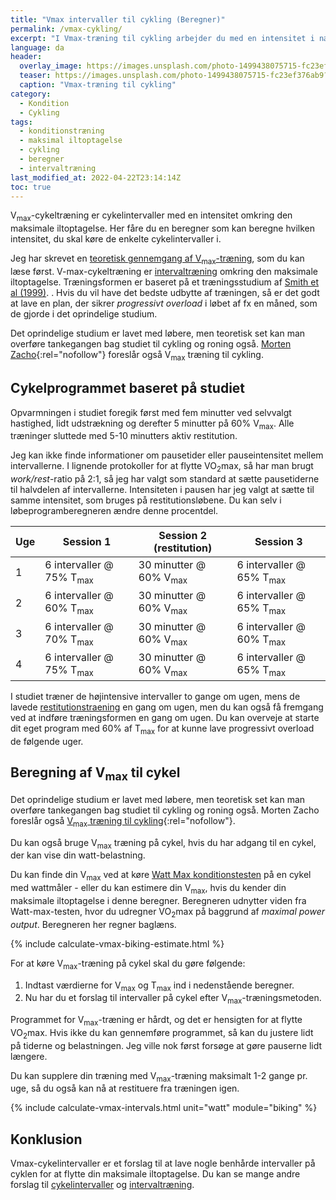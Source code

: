 ```yaml
---
title: "Vmax intervaller til cykling (Beregner)"
permalink: /vmax-cykling/
excerpt: "I Vmax-træning til cykling arbejder du med en intensitet i nærheden af din maksimale iltoptagelse. I denne beregner kan du udregne, hvor mange watt du skal træde med for at få en passende intensitet i intervallerne."
language: da
header:
  overlay_image: https://images.unsplash.com/photo-1499438075715-fc23ef376ab9?ixlib=rb-1.2.1&ixid=MnwxMjA3fDB8MHxwaG90by1wYWdlfHx8fGVufDB8fHx8&auto=format&fit=crop&h=630&w=1200&q=10
  teaser: https://images.unsplash.com/photo-1499438075715-fc23ef376ab9?ixlib=rb-1.2.1&ixid=MnwxMjA3fDB8MHxwaG90by1wYWdlfHx8fGVufDB8fHx8&auto=format&fit=crop&h=300&w=400&q=10
  caption: "Vmax-træning til cykling"
category:
  - Kondition
  - Cykling
tags:
  - konditionstræning
  - maksimal iltoptagelse
  - cykling
  - beregner
  - intervaltræning
last_modified_at: 2022-04-22T23:14:14Z
toc: true
---
```


V<sub>max</sub>-cykeltræning er cykelintervaller med en intensitet omkring den maksimale iltoptagelse. Her fåre du en beregner som kan beregne hvilken intensitet, du skal køre de enkelte cykelintervaller i.

Jeg har skrevet en [teoretisk gennemgang af V<sub>max</sub>-træning](/vmax/), som du kan læse først. V-max-cykeltræning er [intervaltræning](/intervaltraening/) omkring den maksimale iltoptagelse. Træningsformen er baseret på et træningsstudium af [Smith et al (1999)](https://journals.lww.com/acsm-msse/Fulltext/1999/06000/Effects_of_4_wk_training_using_Vmax_Tmax_on.19.aspx). . Hvis du vil have det bedste udbytte af træningen, så er det godt at lave en plan, der sikrer _progressivt overload_ i løbet af fx en måned, som de gjorde i det oprindelige studium.

Det oprindelige studium er lavet med løbere, men teoretisk set kan man overføre tankegangen bag studiet til cykling og roning også. [Morten Zacho](http://web.archive.org/web/20110606133951/http://www.motion-online.dk/konditionstraening/kondition_-_artikler/vmax-traening/){:rel="nofollow"} foreslår også V<sub>max</sub> træning til cykling.

## Cykelprogrammet baseret på studiet

Opvarmningen i studiet foregik først med fem minutter ved selvvalgt hastighed, lidt udstrækning og derefter 5 minutter på 60% V<sub>max</sub>. Alle træninger sluttede med 5-10 minutters aktiv restitution.

Jeg kan ikke finde informationer om pausetider eller pauseintensitet mellem intervallerne. I lignende protokoller for at flytte VO<sub>2</sub>max, så har man brugt _work/rest_-ratio på 2:1, så jeg har valgt som standard at sætte pausetiderne til halvdelen af intervallerne. Intensiteten i pausen har jeg valgt at sætte til samme intensitet, som bruges på restitutionsløbene. Du kan selv i løbeprogramberegneren ændre denne procentdel.

| Uge | Session 1 | Session 2 (restitution) | Session 3 |
|-|-|-|-|
| 1 | 6 intervaller @ 75% T<sub>max</sub> | 30 minutter @ 60% V<sub>max</sub> | 6 intervaller @ 65% T<sub>max</sub> |
| 2 | 6 intervaller @ 60% T<sub>max</sub> | 30 minutter @ 60% V<sub>max</sub> | 6 intervaller @ 65% T<sub>max</sub> |
| 3 | 6 intervaller @ 70% T<sub>max</sub> | 30 minutter @ 60% V<sub>max</sub> | 6 intervaller @ 60% T<sub>max</sub> |
| 4 | 6 intervaller @ 75% T<sub>max</sub> | 30 minutter @ 60% V<sub>max</sub> | 6 intervaller @ 65% T<sub>max</sub> |

I studiet træner de højintensive intervaller to gange om ugen, mens de lavede [restitutionstraening](/restitutionstraening/) en gang om ugen, men du kan også få fremgang ved at indføre træningsformen en gang om ugen. Du kan overveje at starte dit eget program med 60% af T<sub>max</sub> for at kunne lave progressivt overload de følgende uger.

## Beregning af V<sub>max</sub> til cykel

Det oprindelige studium er lavet med løbere, men teoretisk set kan man overføre tankegangen bag studiet til cykling og roning også. Morten Zacho foreslår også [V<sub>max</sub> træning til cykling](http://web.archive.org/web/20110606133951/http://www.motion-online.dk/konditionstraening/kondition_-_artikler/vmax-traening/){:rel="nofollow"}.

Du kan også bruge V<sub>max</sub> træning på cykel, hvis du har adgang til en cykel, der kan vise din watt-belastning.

Du kan finde din V<sub>max</sub> ved at køre [Watt Max konditionstesten](/kondital-wattmax/) på en cykel med wattmåler - eller du kan estimere din V<sub>max</sub>, hvis du kender din maksimale iltoptagelse i denne beregner. Beregneren udnytter viden fra Watt-max-testen, hvor du udregner VO<sub>2</sub>max på baggrund af _maximal power output_. Beregneren her regner baglæns.

{% include calculate-vmax-biking-estimate.html %}

For at køre V<sub>max</sub>-træning på cykel skal du gøre følgende:

1. Indtast værdierne for V<sub>max</sub> og T<sub>max</sub> ind i nedenstående beregner.
2. Nu har du et forslag til intervaller på cykel efter V<sub>max</sub>-træningsmetoden.

Programmet for V<sub>max</sub>-træning er hårdt, og det er hensigten for at flytte VO<sub>2</sub>max. Hvis ikke du kan gennemføre programmet, så kan du justere lidt på tiderne og belastningen. Jeg ville nok først forsøge at gøre pauserne lidt længere.

Du kan supplere din træning med V<sub>max</sub>-træning maksimalt 1-2 gange pr. uge, så du også kan nå at restituere fra træningen igen.

{% include calculate-vmax-intervals.html unit="watt" module="biking" %}

## Konklusion

Vmax-cykelintervaller er et forslag til at lave nogle benhårde intervaller på cyklen for at flytte din maksimale iltoptagelse. Du kan se mange andre forslag til [cykelintervaller](/intervaltraening-cykling/) og [intervaltræning](/intervaltraening/).
